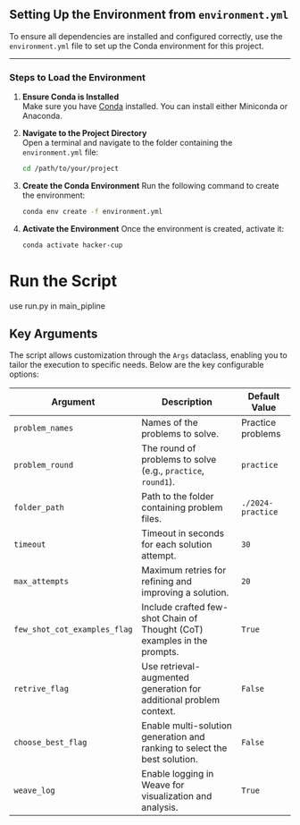 
## Setting Up the Environment from `environment.yml`

To ensure all dependencies are installed and configured correctly, use the `environment.yml` file to set up the Conda environment for this project.

---

### Steps to Load the Environment

1. **Ensure Conda is Installed**  
   Make sure you have [Conda](https://docs.conda.io/) installed. You can install either Miniconda or Anaconda.

2. **Navigate to the Project Directory**  
   Open a terminal and navigate to the folder containing the `environment.yml` file:
   ```bash
   cd /path/to/your/project
   ```

3. **Create the Conda Environment**
    Run the following command to create the environment:
    ```bash
   conda env create -f environment.yml
   ```
3. **Activate the Environment**
    Once the environment is created, activate it:
    ```bash
   conda activate hacker-cup
   ```

# Run the Script

use run.py in main_pipline

## Key Arguments

The script allows customization through the `Args` dataclass, enabling you to tailor the execution to specific needs. Below are the key configurable options:

| **Argument**                 | **Description**                                                                                 | **Default Value**      |
|------------------------------|-------------------------------------------------------------------------------------------------|------------------------|
| `problem_names`              | Names of the problems to solve.                                                                | Practice problems      |
| `problem_round`              | The round of problems to solve (e.g., `practice`, `round1`).                                   | `practice`             |
| `folder_path`                | Path to the folder containing problem files.                                                   | `./2024-practice`      |
| `timeout`                    | Timeout in seconds for each solution attempt.                                                  | `30`                   |
| `max_attempts`               | Maximum retries for refining and improving a solution.                                         | `20`                   |
| `few_shot_cot_examples_flag` | Include crafted few-shot Chain of Thought (CoT) examples in the prompts.                       | `True`                 |
| `retrive_flag`               | Use retrieval-augmented generation for additional problem context.                             | `False`                |
| `choose_best_flag`           | Enable multi-solution generation and ranking to select the best solution.                      | `False`                |
| `weave_log`                  | Enable logging in Weave for visualization and analysis.                                        | `True`                 |
